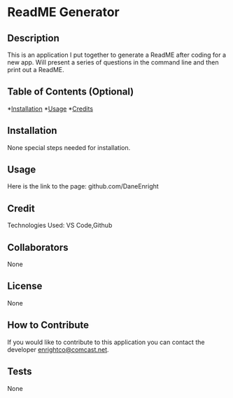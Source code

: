 # ReadME Generator

  ## Description
  
  This is an application I put together to generate a ReadME after coding for a new app. Will present a series of questions in the command line and then print out a ReadME.

  ## Table of Contents (Optional)

  *[Installation](#installation)
  *[Usage](#usage)
  *[Credits](#credits)

  ## Installation

  None special steps needed for installation. 

  ## Usage

  Here is the link to the page: github.com/DaneEnright

  ## Credit

  Technologies Used:
  VS Code,Github

  ## Collaborators

  None

  ## License

  None

  ## How to Contribute

  If you would like to contribute to this application you can contact the developer enrightco@comcast.net.

  ## Tests
  
  None

